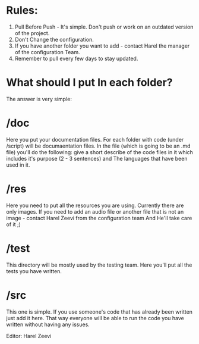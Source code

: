 # Rules:
1. Pull Before Push - It's simple. Don't push or work on an outdated version of the project.
2. Don't Change the configuration.
3. If you have another folder you want to add - contact Harel the manager of the configuration Team. 
4. Remember to pull every few days to stay updated.

# What should I put In each folder?
The answer is very simple:

# /doc 
Here you put your documentation files.
For each folder with code (under /script) will be documaentation files.
In the file (which is going to be an .md file) you'll do the following:
give a short describe of the code files in it which includes it's purpose (2 - 3 sentences)
and The languages that have been used in it.  

# /res
Here you need to put all the resources you are using. 
Currently there are only images. If you need to add an audio file or
another file that is not an image - contact Harel Zeevi from the configuration team
And He'll take care of it ;)

# /test
This directory will be mostly used by the testing team. 
Here you'll put all the tests you have written.

# /src
This one is simple.
If you use someone's code that has already been written just add it here.
That way everyone will be able to run the code you have written without having any issues.


Editor: Harel Zeevi
